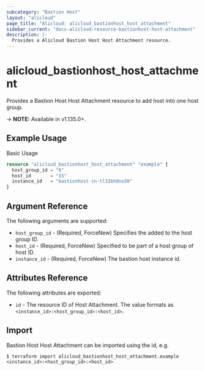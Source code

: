 ```yaml
---
subcategory: "Bastion Host"
layout: "alicloud"
page_title: "Alicloud: alicloud_bastionhost_host_attachment"
sidebar_current: "docs-alicloud-resource-bastionhost-host-attachment"
description: |-
  Provides a Alicloud Bastion Host Host Attachment resource.
---
```


# alicloud\_bastionhost\_host\_attachment

Provides a Bastion Host Host Attachment resource to add host into one host group.

-> **NOTE:** Available in v1.135.0+.

## Example Usage

Basic Usage

```terraform
resource "alicloud_bastionhost_host_attachment" "example" {
  host_group_id = "6"
  host_id       = "15"
  instance_id   = "bastionhost-cn-tl32bh0no30"
}

```

## Argument Reference

The following arguments are supported:

* `host_group_id` - (Required, ForceNew) Specifies the added to the host group ID.
* `host_id` - (Required, ForceNew) Specified to be part of a host group of host ID.
* `instance_id` - (Required, ForceNew) The bastion host instance id.

## Attributes Reference

The following attributes are exported:

* `id` - The resource ID of Host Attachment. The value formats as `<instance_id>:<host_group_id>:<host_id>`.

## Import

Bastion Host Host Attachment can be imported using the id, e.g.

```
$ terraform import alicloud_bastionhost_host_attachment.example <instance_id>:<host_group_id>:<host_id>
```